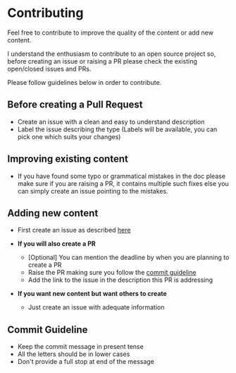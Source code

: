 # Contributing

Feel free to contribute to improve the quality of the content or add new content.

I understand the enthusiasm to contribute to an open source project so, before creating an issue or raising a PR please check the existing open/closed issues and PRs.

Please follow guidelines below in order to contribute.

## Before creating a Pull Request

- Create an issue with a clean and easy to understand description
- Label the issue describing the type (Labels will be available, you can pick one which suits your changes)

## Improving existing content

- If you have found some typo or grammatical mistakes in the doc please make sure if you are raising a PR, it contains multiple such fixes else you can simply create an issue pointing to the mistakes.

## Adding new content

- First create an issue as described [here](#before-creating-a-pull-request)

- **If you will also create a PR**
  - [Optional] You can mention the deadline by when you are planning to create a PR
  - Raise the PR making sure you follow the [commit guideline](#commit-guideline)
  - Add the link to the issue in the description this PR is addressing
- **If you want new content but want others to create**
  - Just create an issue with adequate information

## Commit Guideline

- Keep the commit message in present tense
- All the letters should be in lower cases
- Don't provide a full stop at end of the message
